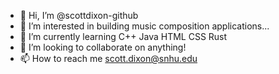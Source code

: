 - 👋 Hi, I’m @scottdixon-github
- 👀 I’m interested in building music composition applications...
- 🌱 I’m currently learning C++ Java HTML CSS Rust
- 💞️ I’m looking to collaborate on anything!
- 📫 How to reach me scott.dixon@snhu.edu

<!---
scottdixon-github/scottdixon-github is a ✨ special ✨ repository because its `README.md` (this file) appears on your GitHub profile.
You can click the Preview link to take a look at your changes.
--->
